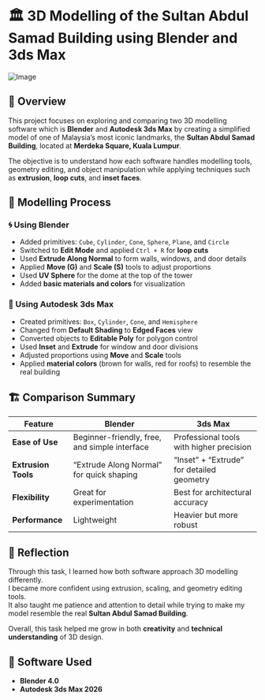 # 🏛️ 3D Modelling of the Sultan Abdul Samad Building using Blender and 3ds Max

![Image](https://github.com/user-attachments/assets/43b0be21-5cb9-41b8-858d-d2bf502a390e)

## 📌 Overview
This project focuses on exploring and comparing two 3D modelling software which is **Blender** and **Autodesk 3ds Max** by creating a simplified model of one of Malaysia’s most iconic landmarks, the **Sultan Abdul Samad Building**, located at **Merdeka Square, Kuala Lumpur**.

The objective is to understand how each software handles modelling tools, geometry editing, and object manipulation while applying techniques such as **extrusion**, **loop cuts**, and **inset faces**.

## 🧱 Modelling Process

### 🌀 Using Blender
- Added primitives: `Cube`, `Cylinder`, `Cone`, `Sphere`, `Plane`, and `Circle`
- Switched to **Edit Mode** and applied `Ctrl + R` for **loop cuts**
- Used **Extrude Along Normal** to form walls, windows, and door details
- Applied **Move (G)** and **Scale (S)** tools to adjust proportions
- Used **UV Sphere** for the dome at the top of the tower
- Added **basic materials and colors** for visualization

### 🧩 Using Autodesk 3ds Max
- Created primitives: `Box`, `Cylinder`, `Cone`, and `Hemisphere`
- Changed from **Default Shading** to **Edged Faces** view
- Converted objects to **Editable Poly** for polygon control
- Used **Inset** and **Extrude** for window and door divisions
- Adjusted proportions using **Move** and **Scale** tools
- Applied **material colors** (brown for walls, red for roofs) to resemble the real building

## 🏗️ Comparison Summary
| Feature | Blender | 3ds Max |
|----------|----------|---------|
| **Ease of Use** | Beginner-friendly, free, and simple interface | Professional tools with higher precision |
| **Extrusion Tools** | “Extrude Along Normal” for quick shaping | “Inset” + “Extrude” for detailed geometry |
| **Flexibility** | Great for experimentation | Best for architectural accuracy |
| **Performance** | Lightweight | Heavier but more robust |

## 🧠 Reflection
Through this task, I learned how both software approach 3D modelling differently.  
I became more confident using extrusion, scaling, and geometry editing tools.  
It also taught me patience and attention to detail while trying to make my model resemble the real **Sultan Abdul Samad Building**.

Overall, this task helped me grow in both **creativity** and **technical understanding** of 3D design.

## 🧰 Software Used
- **Blender 4.0**
- **Autodesk 3ds Max 2026**



